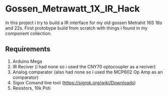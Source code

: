 # Gossen_Metrawatt_1X_IR_Hack
In this project i try to build a IR interface for my old gossen Metrahit 16S 18s and 22s.
First protobype build from scratch with things i found in my component collection.
## Requirements
1. Arduino Mega
2. IR Reciver  (i had none so i used the CNY70 optocoupler as a reciver)
3. Analog comparator (also had none so i used the MCP602 Op Amp as an comparator)
4. Sigox Comand line tool (https://sigrok.org/wiki/Downloads)
5. Resistors, 10k Poti

